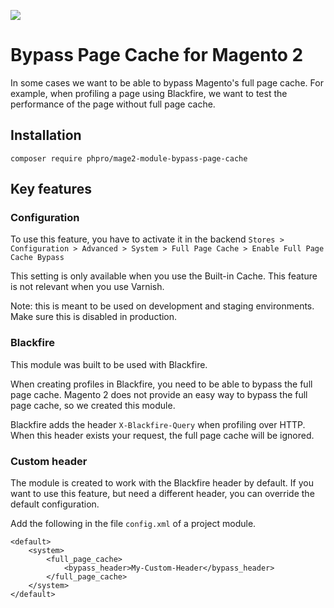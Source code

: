 ![](https://github.com/phpro/phpro-mage2-module-bypass-page-cache/workflows/.github/workflows/grumphp.yml/badge.svg)

# Bypass Page Cache for Magento 2

In some cases we want to be able to bypass Magento's full page cache. For example, when profiling a page using Blackfire, we want to test the performance of the page without full page cache.

## Installation

`composer require phpro/mage2-module-bypass-page-cache`

## Key features

### Configuration

To use this feature, you have to activate it in the backend 
`Stores > Configuration > Advanced > System > Full Page Cache > Enable Full Page Cache Bypass`

This setting is only available when you use the Built-in Cache. This feature is not relevant when you use Varnish. 

Note: this is meant to be used on development and staging environments. Make sure this is disabled in production. 

### Blackfire

This module was built to be used with Blackfire.

When creating profiles in Blackfire, you need to be able to bypass the full page cache. Magento 2 does not provide an
easy way to bypass the full page cache, so we created this module. 

Blackfire adds the header `X-Blackfire-Query` when profiling over HTTP. When this header exists your request, the full
page cache will be ignored.

### Custom header

The module is created to work with the Blackfire header by default. If you want to use this feature, but need a 
different header, you can override the default configuration.

Add the following in the file `config.xml` of a project module.

    <default>
        <system>
            <full_page_cache>
                <bypass_header>My-Custom-Header</bypass_header>
            </full_page_cache>
        </system>
    </default>
